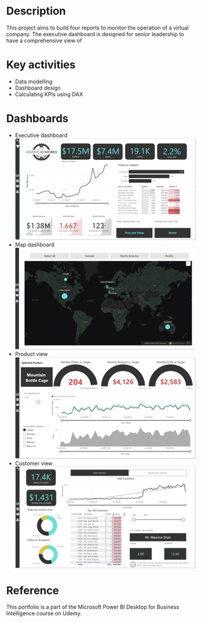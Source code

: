 # Description
This project aims to build four reports to monitor the operation of a virtual company.
The executive dashboard is designed for senior leadership to have a comprehensive view of 

# Key activities
- Data modelling
- Dashboard design
- Calculating KPIs using DAX

# Dashboards
- Executive dashboard
![Image](https://github.com/alexzzkk/PowerBI_Portfolio/blob/main/AdventureWorks/Exec_Dashboard.jpg)
- Map dashboard
![Image](https://github.com/alexzzkk/PowerBI_Portfolio/blob/main/AdventureWorks/Geo.jpg)
- Product view
![Image](https://github.com/alexzzkk/PowerBI_Portfolio/blob/main/AdventureWorks/Product_View.jpg)
- Customer view
![Image](https://github.com/alexzzkk/PowerBI_Portfolio/blob/main/AdventureWorks/Customer_View.jpg)


# Reference
This portfolio is a part of the Microsoft Power BI Desktop for Business Intelligence course on Udemy.
